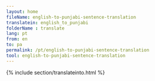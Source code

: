 ```yaml
---
layout: home
fileName: english-to-punjabi-sentence-translation
translatein: english_to_punjabi
folderName : translate
lang: pt
from: en
to: pa
permalink: /pt/english-to-punjabi-sentence-translation
tool: english-to-punjabi-sentence-translation
---
```

{% include section/translateinto.html %}